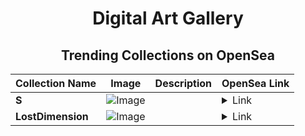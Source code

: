 <div align="center">

# Digital Art Gallery

## Trending Collections on OpenSea

| Collection Name                       | Image                                                                                     | Description                       | OpenSea Link                                                                                          |
|---------------------------------------|-------------------------------------------------------------------------------------------|-----------------------------------|--------------------------------------------------------------------------------------------------------|
| **S** | ![Image](https://i.seadn.io/s/raw/files/9e71d5e6348fe1b90fa3faca079f1eea.jpg?w=500&auto=format?w=200&auto=format) |  | <details><summary>Link</summary>[S](https://opensea.io/collection/s-2403)</details> |
| **LostDimension** | ![Image](https://i.seadn.io/s/raw/files/5c75e8b7cdb1150c2b1a7902c27df4f8.png?w=500&auto=format?w=200&auto=format) |  | <details><summary>Link</summary>[LostDimension](https://opensea.io/collection/lostdimension-1)</details> |

</div>